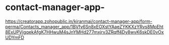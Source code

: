 # contact-manager-app-
https://creatorapp.zohopublic.in/kiranmai/contact-manager-app/form-perma/Contacts_manager_app/1BVfv6Sn8xEOXstYAaeZYKKXzYRvs8MpEht8ExUPVjgqekAfgK7HHwuM4sJnYMHd277mxjrv3ZRqff4Dy8wvK6skDE0vOxUDYmFD
